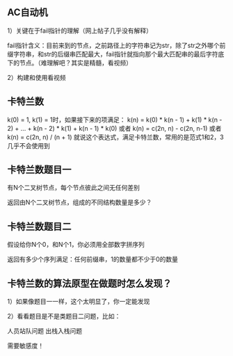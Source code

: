 ## AC自动机


1）关键在于fail指针的理解（网上帖子几乎没有解释）

fail指针含义：目前来到的节点，之前路径上的字符串记为str，除了str之外哪个前缀字符串，和str的后缀串匹配最大，fail指针就指向那个最大匹配串的最后字符底下的节点。（难理解吧？其实是精髓，看视频）

2）构建和使用看视频

## 卡特兰数

k(0) = 1, k(1) = 1时，如果接下来的项满足：
k(n) = k(0) * k(n - 1) + k(1) * k(n - 2) + ... + k(n - 2) * k(1) + k(n - 1) * k(0)
或者
k(n) = c(2n, n) - c(2n, n-1)
或者
k(n) = c(2n, n) / (n + 1)
就说这个表达式，满足卡特兰数，常用的是范式1和2，3几乎不会使用到


## 卡特兰数题目一


有N个二叉树节点，每个节点彼此之间无任何差别

返回由N个二叉树节点，组成的不同结构数量是多少？


## 卡特兰数题目二


假设给你N个0，和N个1，你必须用全部数字拼序列

返回有多少个序列满足：任何前缀串，1的数量都不少于0的数量


## 卡特兰数的算法原型在做题时怎么发现？


1）如果像题目一一样，这个太明显了，你一定能发现

2）看看题目是不是类题目二问题，比如：

人员站队问题
出栈入栈问题

需要敏感度！
